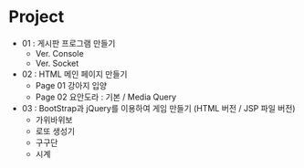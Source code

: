 # Project

+ 01 : 게시판 프로그램 만들기
  + Ver. Console
  + Ver. Socket
+ 02 : HTML 메인 페이지 만들기
  + Page 01 강아지 입양
  + Page 02 요안도라 : 기본 / Media Query
+ 03 : BootStrap과 jQuery를 이용하여 게임 만들기 (HTML 버전 / JSP 파일 버전)
  + 가위바위보
  + 로또 생성기
  + 구구단
  + 시계

